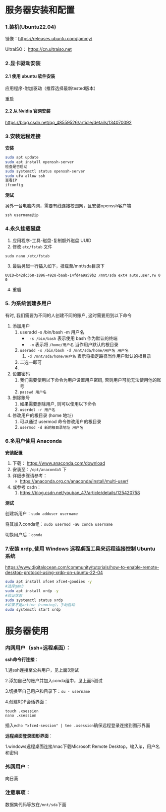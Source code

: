 # 服务器安装和配置

### 1.装机(Ubuntu22.04)

镜像：https://releases.ubuntu.com/jammy/

UltraISO： https://cn.ultraiso.net

### 2.显卡驱动安装

#### 2.1 使用 ubuntu 软件安装

应用程序-附加驱动（推荐选择最新tested版本）

重启

#### 2.2 从 Nvidia 官网安装

https://blog.csdn.net/qq_48559526/article/details/134070092

### 3.安装远程连接

**安装**

```bash
sudo apt update
sudo apt install openssh-server
检查是否启动
sudo systemctl status openssh-server
sudo ufw allow ssh
查看IP
ifconfig
```


**测试**

另外一台电脑内网，需要有线连接校园网，且安装openssh客户端

~~~shell
ssh username@ip
~~~

### 4.永久挂载磁盘

1. 应用程序-工具-磁盘-复制额外磁盘 UUID
2. 修改 `etc/fstab` 文件
```shell
sudo nano /etc/fstab
```
3. 最后另起一行插入如下，挂载至/mnt/sda目录下

~~~shell
UUID=b42dc368-1896-4928-baab-14fd4a9a59b2 /mnt/sda ext4 auto,user,rw 0 0
~~~
4. 重启

### 5. 为系统创建多用户

有时, 我们需要为不同的人创建不同的账户, 这时需要用到以下命令
1. 添加用户
	1. useradd -s /bin/bash -m 用户名
		- ` -s /bin/bash` 表示使用 bash 作为默认的终端
		- ` -m` 表示将 `/home/用户名` 当作用户默认的根目录
	2. `useradd -s /bin/bash -d /mnt/sda/home/用户名 用户名`
		1. `-d /mnt/sda/home/用户名` 表示将指定路径当作用户默认的根目录
	3. 二选一即可
	4. 
1. 设置密码
	1. 我们需要使用以下命令为用户设置用户密码, 否则用户可能无法使用他的账号
	2. `passwd 用户名`
2. 删除账号
	1. 如果需要删除用户, 则可以使用以下命令
	2. `userdel -r 用户名`
3. 修改用户的根目录 (home 地址)
	1. 可以通过 usermod 命令修改用户的根目录
	2. `usermod -d 新的根目录地址 用户名`

### 6.多用户使用 Anaconda

**安装配置**

1. 下载： https://www.anaconda.com/download
2. 安装至：`/opt/anaconda3` 下
3. 详细步骤请参考：
	-  https://anaconda.org.cn/anaconda/install/multi-user/
4. 或参考 csdn：
	1. https://blog.csdn.net/youban_47/article/details/125420758

**测试**

创建新用户：`sudo adduser username`

将其加入conda组：`sudo usermod -aG conda username`

切换用户后：`conda`

### 7.安装 xrdp_使用 Windows 远程桌面工具来远程连接控制 Ubuntu 系统

https://www.digitalocean.com/community/tutorials/how-to-enable-remote-desktop-protocol-using-xrdp-on-ubuntu-22-04

```bash
sudo apt install xfce4 xfce4-goodies -y
#选择gdm3
sudo apt install xrdp -y
#验证状态
sudo systemctl status xrdp
#如果不是active（running），手动启动
sudo systemctl start xrdp
```


# 服务器使用

### 内网用户（ssh+远程桌面）：

**ssh命令行连接**：

1.通ssh连接至公共用户，见上面3测试

2.添加自己的账户并加入conda组中，见上面5测试

3.切换至自己用户和目录下：`su - username `

4.创建RDP会话界面：

~~~
touch .xsession
nano .xsession
~~~

插入`echo "xfce4-session" | tee .xsession`确保远程登录连接到图形界面

**远程桌面登录图形界面**：

1.windows远程桌面连接/mac下载Microsoft Remote Desktop，输入ip，用户名和密码

### 外网用户：

向日葵

### 注意事项：

数据集代码等放在`/mnt/sda`下面

